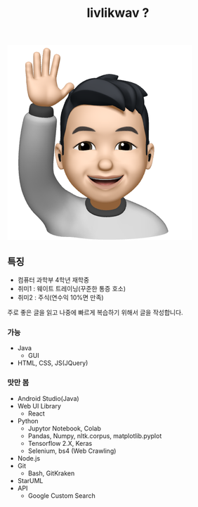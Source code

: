 ﻿---
title: "livlikwav ?"
permalink: /about/
layout: single
---

![hello_mimoticon_img](/assets/images/bio_hello.png)

## 특징
-  컴퓨터 과학부 4학년 재학중
-  취미1 : 웨이트 트레이닝(꾸준한 통증 호소)
-  취미2 : 주식(연수익 10%면 만족)

주로 좋은 글을 읽고 나중에 빠르게 복습하기 위해서 글을 작성합니다.

### 가능
-  Java
    -  GUI
-  HTML, CSS, JS(JQuery)

### 맛만 봄
-  Android Studio(Java)
-  Web UI Library
    -  React
-  Python
    -  Jupytor Notebook, Colab
    -  Pandas, Numpy, nltk.corpus, matplotlib.pyplot
    -  Tensorflow 2.X, Keras
    -  Selenium, bs4 (Web Crawling)
-  Node.js
-  Git
    -  Bash, GitKraken
-  StarUML
-  API
    - Google Custom Search 
